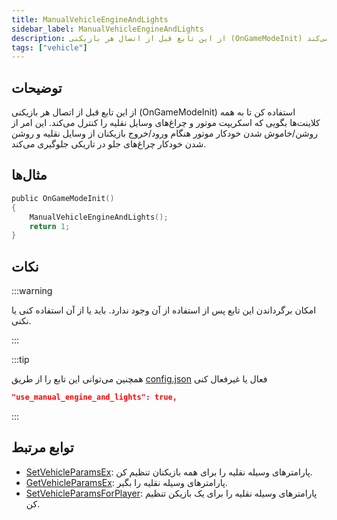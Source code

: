 ```yaml
---
title: ManualVehicleEngineAndLights
sidebar_label: ManualVehicleEngineAndLights
description: از این تابع قبل از اتصال هر بازیکنی (OnGameModeInit) استفاده کن تا به همه کلاینت‌ها بگویی که اسکریپت موتور و چراغ‌های وسایل نقلیه را کنترل می‌کند.
tags: ["vehicle"]
---
```


## توضیحات

از این تابع قبل از اتصال هر بازیکنی (OnGameModeInit) استفاده کن تا به همه کلاینت‌ها بگویی که اسکریپت موتور و چراغ‌های وسایل نقلیه را کنترل می‌کند. این امر از روشن/خاموش شدن خودکار موتور هنگام ورود/خروج بازیکنان از وسایل نقلیه و روشن شدن خودکار چراغ‌های جلو در تاریکی جلوگیری می‌کند.

## مثال‌ها

```c
public OnGameModeInit()
{
    ManualVehicleEngineAndLights();
    return 1;
}
```

## نکات

:::warning

امکان برگرداندن این تابع پس از استفاده از آن وجود ندارد. باید یا از آن استفاده کنی یا نکنی.

:::

:::tip

همچنین می‌توانی این تابع را از طریق [config.json](../../server/config.json) فعال یا غیرفعال کنی

```json
"use_manual_engine_and_lights": true,
```

:::

## توابع مرتبط

- [SetVehicleParamsEx](SetVehicleParamsEx): پارامترهای وسیله نقلیه را برای همه بازیکنان تنظیم کن.
- [GetVehicleParamsEx](GetVehicleParamsEx): پارامترهای وسیله نقلیه را بگیر.
- [SetVehicleParamsForPlayer](SetVehicleParamsForPlayer): پارامترهای وسیله نقلیه را برای یک بازیکن تنظیم کن.